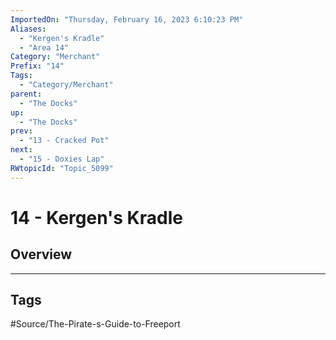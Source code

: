 ```yaml
---
ImportedOn: "Thursday, February 16, 2023 6:10:23 PM"
Aliases:
  - "Kergen's Kradle"
  - "Area 14"
Category: "Merchant"
Prefix: "14"
Tags:
  - "Category/Merchant"
parent:
  - "The Docks"
up:
  - "The Docks"
prev:
  - "13 - Cracked Pot"
next:
  - "15 - Doxies Lap"
RWtopicId: "Topic_5099"
---
```

# 14 - Kergen's Kradle
## Overview

---
## Tags
#Source/The-Pirate-s-Guide-to-Freeport

